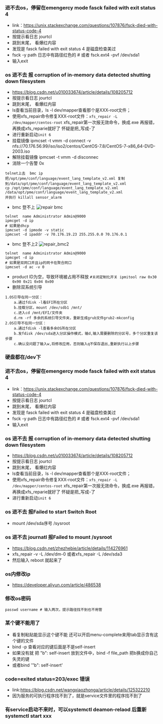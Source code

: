 ### 进不去os，停留在emengercy mode fasck failed with exit status 4 
- link：https://unix.stackexchange.com/questions/107876/fsck-died-with-status-code-4
- 按提示看日志 jourtcl 
- 跳到末尾， 看爆红内容
- 发现是 fasck failed with exit status 4 是磁盘检查美过
- fsck -y path 日志中有路径红色的 # 或者 fsck.ext4 -pvf /dev/sda1
- 输入exit

### os 进不去 报 corruption of in-memory data detected shutting down filesystem 
- https://blog.csdn.net/u010033674/article/details/108205712
- 按提示看日志 jourtcl 
- 跳到末尾， 看爆红内容
- ls查看当前目录，ls -l dev/mapper查看那个是XXX-root文件；
- 使用xfs_repair命令修复XXX-root文件：`xfs_repair -L /dev/mapper/centos-root` xfs_repair第一次报无效命令，换成.exe 再报错，再换成xfs_reparie就好了 怀疑是把_写成-了
- 进行重新启动`init 6`
- 挂载镜像 ipmcset -t vmm -d connect -v nfs://70.176.56.99/iso/iso2/centos/CentOS-7.8/CentOS-7-x86_64-DVD-2003.iso
- 解除挂载镜像 ipmcset -t vmm -d disconnec
- 消除一个告警 0x
```
telnet上去  bmc ip
把/opt/pme/conf/language/event_lang_template_v2.xml 复制到/data/opt/pme/conf/language/event_lang_template_v2.xml
cp /opt/pme/conf/language/event_lang_template_v2.xml /data/opt/pme/conf/language/event_lang_template_v2.xml
并执行 killall sensor_alarm
```
- bmc 登不上
![repair bmc](../imgs/2022-09-15_191339.png)
```
telnet  name Administrator Admin@9000
ipmcget -d ip
# 如果是dhcp
ipmcset -d ipmode -v static
ipmcset -d ipaddr -v 70.176.19.23 255.255.0.0 70.176.0.1
```
- bmc 登不上2
![repair_bmc2](../imgs/repair_bmc2.png)
```
telnet  name Administrator Admin@9000
ipmcget -d ip
# 如果是双网口并且ip的网卡在聚合网口
ipmcset -d ac -v 0
```
- product ID为空，导致环境被占用不释放 `#关闭定制化开关 ipmitool raw 0x30 0x90 0x21 0x04 0x00`
- 删除双系统引导
```
1.OS引导在同一分区：
	a.通过fdisk -l看EFI所在分区
	b.挂载分区，mount /dev/sdb1 /mnt/
	c.进入cd /mnt/EFI/文件夹
	d.rm -rf 多余的系统引导文件夹，重新生成grub文件grub2-mkconfig
2.OS引导不在同一分区：
	a.通过fdisk -l查看多余OS所在分区
	b.发fdisk /dev/sda进入分区操作模式，输d,输入需要删除的分区号，多个分区重复该步骤
	c.确认没问题了输入w,将修改应用，否则输入q不保存退出,重新执行以上步骤
```
### 硬盘都在/dev下
### 进不去os，停留在emengercy mode fasck failed with exit status 4 
- link：https://unix.stackexchange.com/questions/107876/fsck-died-with-status-code-4
- 按提示看日志 jourtcl 
- 跳到末尾， 看爆红内容
- 发现是 fasck failed with exit status 4 是磁盘检查美过
- fsck -y path 日志中有路径红色的 # 或者 fsck.ext4 -pvf /dev/sda1
- 输入exit

### os 进不去 报 corruption of in-memory data detected shutting down filesystem 
- https://blog.csdn.net/u010033674/article/details/108205712
- 按提示看日志 jourtcl 
- 跳到末尾， 看爆红内容
- ls查看当前目录，ls -l dev/mapper查看那个是XXX-root文件；
- 使用xfs_repair命令修复XXX-root文件：`xfs_repair -L /dev/mapper/centos-root` xfs_repair第一次报无效命令，换成.exe 再报错，再换成xfs_reparie就好了 怀疑是把_写成-了
- 进行重新启动`init 6`
### os 进不去 报Failed to start Switch Root
- mount /dev/sda序号 /sysroot

### os 进不去 journatl 报Failed to mount /sysroot
- https://blog.csdn.net/zhezhebie/article/details/114276961
- xfs_repair -v -L /dev/dm-0 或者xfs_repair -L /dev/sda3
- 然后输入 reboot 就起来了
### os内修改ip
- https://developer.aliyun.com/article/486538

### 修改os密码
```
passwd username # 输入两次，提示路径找不到也不用管
```
### 某个键不能用了
- 看复制粘贴能显示这个键不能 还可以开启menu-complete来用tab显示含有这个键的文件
- bind -p 查看对应的键后面是不是self-insert
- 如果没有就 把 "b": self-insert 放到文件中，bind -f file_path 把b换成你自己失灵的键
- 或者bind '"b": self-insert'
### code=exited status=203/exec 错误
- link:https://blog.csdn.net/wangxiaozhonga/article/details/125322210
- 因为服务的可执行程序找不到了，就是service文件里的程序找不到了

### 有service启动不来时，可以systemctl deamon-relaod 后重新systemctl start xxx